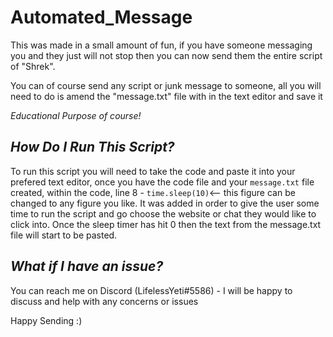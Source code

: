 # Automated_Message

This was made in a small amount of fun, if you have someone messaging you and they just will not stop then you can now send them the entire script of "Shrek". 

You can of course send any script or junk message to someone, all you will need to do is amend the "message.txt" file with in the text editor and save it

*Educational Purpose of course!*

*How Do I Run This Script?*
-------------------------------------------------

To run this script you will need to take the code and paste it into your prefered text editor, once you have the code file and your ```message.txt``` file created, within the code, line 8 - ```time.sleep(10)```<-- this figure can be changed to any figure you like. It was added in order to give the user some time to run the script and go choose the website or chat they would like to click into. Once the sleep timer has hit 0 then the text from the message.txt file will start to be pasted.

*What if I have an issue?*
-------------------------------------------------
You can reach me on Discord (LifelessYeti#5586) - I will be happy to discuss and help with any concerns or issues

Happy Sending :) 
